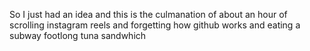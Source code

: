 So I just had an idea and this is the culmanation of about an hour of scrolling instagram reels and forgetting how github works and eating a subway footlong tuna sandwhich
